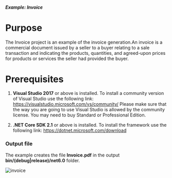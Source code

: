 ##### Example: Invoice

# Purpose
The Invoice project is an example of the invoice generation.An invoice is a commercial document issued by a seller to a buyer relating to a sale transaction and indicating the products, quantities, and agreed-upon prices for products or services the seller had provided the buyer.


# Prerequisites
1) **Visual Studio 2017** or above is installed.
   To install a community version of Visual Studio use the following link: https://visualstudio.microsoft.com/vs/community/
   Please make sure that the way you are going to use Visual Studio is allowed by the community license. You may need to buy Standard or Professional Edition.

2) **.NET Core SDK 2.1** or above is installed.
   To install the framework use the following link: https://dotnet.microsoft.com/download


### Output file
The example creates the file **Invoice.pdf** in the output **bin/(debug|release)/net6.0** folder.

![invoice](https://github.com/SyncfusionExamples/PDF-real-time-Examples/tree/invoice/results/invoice.JPG)